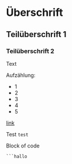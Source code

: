 # Überschrift
## Teilüberschrift 1
### Teilüberschrift 2
Text

Aufzählung:
- 1
- 2
 - 3
 - 4
  - 5

[link](https://www.google.com/)

Test `test`

Block of code 
```block of code
```hallo
